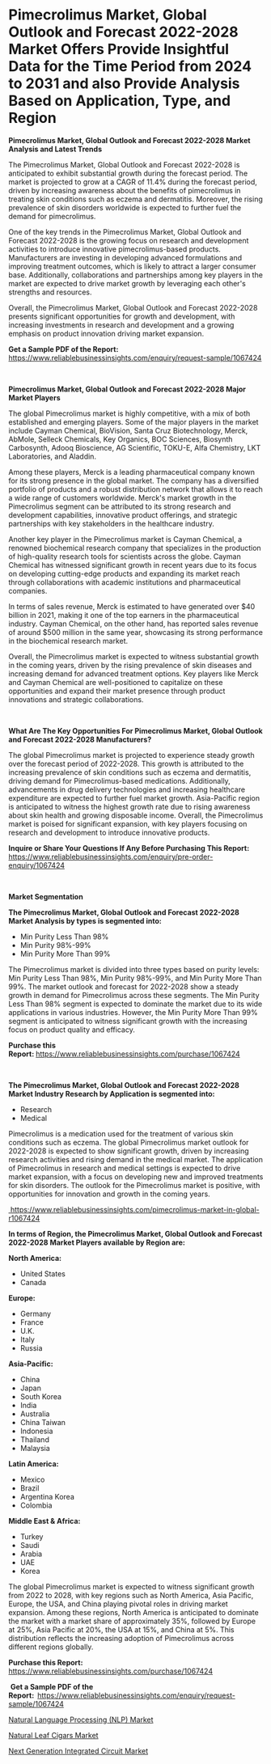 <p><h1>Pimecrolimus Market, Global Outlook and Forecast 2022-2028 Market Offers Provide Insightful Data for the Time Period from 2024 to 2031 and also Provide Analysis Based on Application, Type, and Region</h1></p><p><strong>Pimecrolimus Market, Global Outlook and Forecast 2022-2028 Market Analysis and Latest Trends</strong></p>
<p><p>The Pimecrolimus Market, Global Outlook and Forecast 2022-2028 is anticipated to exhibit substantial growth during the forecast period. The market is projected to grow at a CAGR of 11.4% during the forecast period, driven by increasing awareness about the benefits of pimecrolimus in treating skin conditions such as eczema and dermatitis. Moreover, the rising prevalence of skin disorders worldwide is expected to further fuel the demand for pimecrolimus.</p><p>One of the key trends in the Pimecrolimus Market, Global Outlook and Forecast 2022-2028 is the growing focus on research and development activities to introduce innovative pimecrolimus-based products. Manufacturers are investing in developing advanced formulations and improving treatment outcomes, which is likely to attract a larger consumer base. Additionally, collaborations and partnerships among key players in the market are expected to drive market growth by leveraging each other's strengths and resources.</p><p>Overall, the Pimecrolimus Market, Global Outlook and Forecast 2022-2028 presents significant opportunities for growth and development, with increasing investments in research and development and a growing emphasis on product innovation driving market expansion.</p></p>
<p><strong>Get a Sample PDF of the Report:&nbsp;</strong> <a href="https://www.reliablebusinessinsights.com/enquiry/request-sample/1067424">https://www.reliablebusinessinsights.com/enquiry/request-sample/1067424</a></p>
<p>&nbsp;</p>
<p><strong>Pimecrolimus Market, Global Outlook and Forecast 2022-2028 Major Market Players</strong></p>
<p><p>The global Pimecrolimus market is highly competitive, with a mix of both established and emerging players. Some of the major players in the market include Cayman Chemical, BioVision, Santa Cruz Biotechnology, Merck, AbMole, Selleck Chemicals, Key Organics, BOC Sciences, Biosynth Carbosynth, Adooq Bioscience, AG Scientific, TOKU-E, Alfa Chemistry, LKT Laboratories, and Aladdin.</p><p>Among these players, Merck is a leading pharmaceutical company known for its strong presence in the global market. The company has a diversified portfolio of products and a robust distribution network that allows it to reach a wide range of customers worldwide. Merck's market growth in the Pimecrolimus segment can be attributed to its strong research and development capabilities, innovative product offerings, and strategic partnerships with key stakeholders in the healthcare industry.</p><p>Another key player in the Pimecrolimus market is Cayman Chemical, a renowned biochemical research company that specializes in the production of high-quality research tools for scientists across the globe. Cayman Chemical has witnessed significant growth in recent years due to its focus on developing cutting-edge products and expanding its market reach through collaborations with academic institutions and pharmaceutical companies.</p><p>In terms of sales revenue, Merck is estimated to have generated over $40 billion in 2021, making it one of the top earners in the pharmaceutical industry. Cayman Chemical, on the other hand, has reported sales revenue of around $500 million in the same year, showcasing its strong performance in the biochemical research market.</p><p>Overall, the Pimecrolimus market is expected to witness substantial growth in the coming years, driven by the rising prevalence of skin diseases and increasing demand for advanced treatment options. Key players like Merck and Cayman Chemical are well-positioned to capitalize on these opportunities and expand their market presence through product innovations and strategic collaborations.</p></p>
<p>&nbsp;</p>
<p><strong>What Are The Key Opportunities For Pimecrolimus Market, Global Outlook and Forecast 2022-2028 Manufacturers?</strong></p>
<p><p>The global Pimecrolimus market is projected to experience steady growth over the forecast period of 2022-2028. This growth is attributed to the increasing prevalence of skin conditions such as eczema and dermatitis, driving demand for Pimecrolimus-based medications. Additionally, advancements in drug delivery technologies and increasing healthcare expenditure are expected to further fuel market growth. Asia-Pacific region is anticipated to witness the highest growth rate due to rising awareness about skin health and growing disposable income. Overall, the Pimecrolimus market is poised for significant expansion, with key players focusing on research and development to introduce innovative products.</p></p>
<p><strong>Inquire or Share Your Questions If Any Before Purchasing This Report:</strong> <a href="https://www.reliablebusinessinsights.com/enquiry/pre-order-enquiry/1067424">https://www.reliablebusinessinsights.com/enquiry/pre-order-enquiry/1067424</a></p>
<p>&nbsp;</p>
<p><strong>Market Segmentation</strong></p>
<p><strong>The Pimecrolimus Market, Global Outlook and Forecast 2022-2028 Market Analysis by types is segmented into:</strong></p>
<p><ul><li>Min Purity Less Than 98%</li><li>Min Purity 98%-99%</li><li>Min Purity More Than 99%</li></ul></p>
<p><p>The Pimecrolimus market is divided into three types based on purity levels: Min Purity Less Than 98%, Min Purity 98%-99%, and Min Purity More Than 99%. The market outlook and forecast for 2022-2028 show a steady growth in demand for Pimecrolimus across these segments. The Min Purity Less Than 98% segment is expected to dominate the market due to its wide applications in various industries. However, the Min Purity More Than 99% segment is anticipated to witness significant growth with the increasing focus on product quality and efficacy.</p></p>
<p><strong>Purchase this Report:&nbsp;</strong><a href="https://www.reliablebusinessinsights.com/purchase/1067424">https://www.reliablebusinessinsights.com/purchase/1067424</a></p>
<p>&nbsp;</p>
<p><strong>The Pimecrolimus Market, Global Outlook and Forecast 2022-2028 Market Industry Research by Application is segmented into:</strong></p>
<p><ul><li>Research</li><li>Medical</li></ul></p>
<p><p>Pimecrolimus is a medication used for the treatment of various skin conditions such as eczema. The global Pimecrolimus market outlook for 2022-2028 is expected to show significant growth, driven by increasing research activities and rising demand in the medical market. The application of Pimecrolimus in research and medical settings is expected to drive market expansion, with a focus on developing new and improved treatments for skin disorders. The outlook for the Pimecrolimus market is positive, with opportunities for innovation and growth in the coming years.</p></p>
<p><a href="https://www.reliablebusinessinsights.com/pimecrolimus-market-in-global-r1067424">&nbsp;https://www.reliablebusinessinsights.com/pimecrolimus-market-in-global-r1067424</a></p>
<p><strong>In terms of Region, the Pimecrolimus Market, Global Outlook and Forecast 2022-2028 Market Players available by Region are:</strong></p>
<p>
    <p> <strong> North America: </strong>
        <ul>
            <li>United States</li>
            <li>Canada</li>
        </ul>
        </p> 
    <p> <strong> Europe: </strong>
        <ul>
            <li>Germany</li>
            <li>France</li>
            <li>U.K.</li>
            <li>Italy</li>
            <li>Russia</li>
        </ul>
        </p> 
    <p> <strong> Asia-Pacific: </strong>
        <ul>
            <li>China</li>
            <li>Japan</li>
            <li>South Korea</li>
            <li>India</li>
            <li>Australia</li>
            <li>China Taiwan</li>
            <li>Indonesia</li>
            <li>Thailand</li>
            <li>Malaysia</li>
        </ul>
        </p> 
    <p> <strong> Latin America: </strong>
        <ul>
            <li>Mexico</li>
            <li>Brazil</li>
            <li>Argentina Korea</li>
            <li>Colombia</li>
        </ul>
        </p> 
    <p> <strong> Middle East & Africa: </strong>
        <ul>
            <li>Turkey</li>
            <li>Saudi</li>
            <li>Arabia</li>
            <li>UAE</li>
            <li>Korea</li>
        </ul>
    </p>
    </p>
<p><p>The global Pimecrolimus market is expected to witness significant growth from 2022 to 2028, with key regions such as North America, Asia Pacific, Europe, the USA, and China playing pivotal roles in driving market expansion. Among these regions, North America is anticipated to dominate the market with a market share of approximately 35%, followed by Europe at 25%, Asia Pacific at 20%, the USA at 15%, and China at 5%. This distribution reflects the increasing adoption of Pimecrolimus across different regions globally.</p></p>
<p><strong>Purchase this Report: </strong><a href="https://www.reliablebusinessinsights.com/purchase/1067424">https://www.reliablebusinessinsights.com/purchase/1067424</a></p>
<p>&nbsp;<strong>Get a Sample PDF of the Report:&nbsp;&nbsp;</strong><a href="https://www.reliablebusinessinsights.com/enquiry/request-sample/1067424">https://www.reliablebusinessinsights.com/enquiry/request-sample/1067424</a></p>
<p><strong></strong></p>
<p><p><a href="https://github.com/ValentineMike02/Market-Research-Report-List-1/blob/main/natural-language-processing-nlp-market.md">Natural Language Processing (NLP) Market</a></p><p><a href="https://github.com/staberhelen84/Market-Research-Report-List-1/blob/main/natural-leaf-cigars-market.md">Natural Leaf Cigars Market</a></p><p><a href="https://issuu.com/reportprime-2/docs/next-generation-integrated-circuit-market-size-203">Next Generation Integrated Circuit Market</a></p></p>